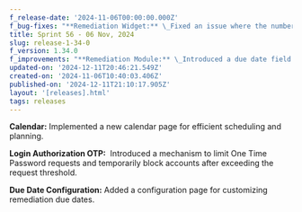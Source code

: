 ```yaml
---
f_release-date: '2024-11-06T00:00:00.000Z'
f_bug-fixes: "**Remediation Widget:** \_Fixed an issue where the numbers displayed in the remediation widget were inaccurate.\n\n**My Account Active Services:** \_Resolved an issue where not all active services were displaying. The My Account section now accurately shows all active services.\n\n**Remediation Sources Filter:** \_Fixed an issue where the sources filter did not display all domains correctly.\n\n**Status Filters Functionality:** \_Resolved an issue with the “uncheck all” functionality for status filters, ensuring it works as expected."
title: Sprint 56 - 06 Nov, 2024
slug: release-1-34-0
f_version: 1.34.0
f_improvements: "**Remediation Module:** \_Introduced a due date field in the remediation module for enhanced time management.\n\n**License Model Design:** \_Updated the design of the license model for improved clarity and aesthetics.\n\n**My Account:** \_Standardized the phone number format in the My Account section.\n\n**Event Display Format:** \_Improved the display format of auto-created events from third-party integrations in the Risk, Remediation, Events, and License History sections."
updated-on: '2024-12-11T20:46:21.549Z'
created-on: '2024-11-06T10:40:03.406Z'
published-on: '2024-12-11T21:10:17.905Z'
layout: '[releases].html'
tags: releases
---
```


**Calendar:** Implemented a new calendar page for efficient scheduling and planning.**‍**

**Login Authorization OTP:**  Introduced a mechanism to limit One Time Password requests and temporarily block accounts after exceeding the request threshold.

**Due Date Configuration:** Added a configuration page for customizing remediation due dates.
